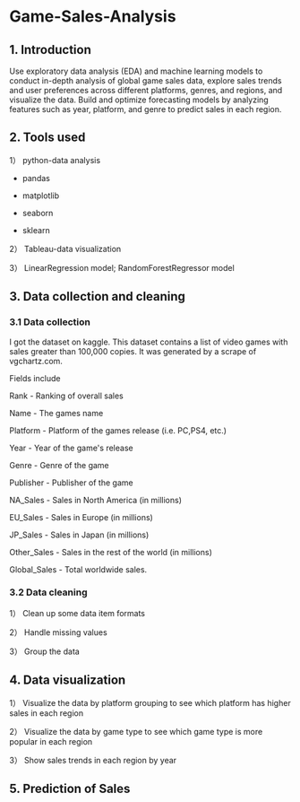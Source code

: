 # Game-Sales-Analysis
## 1. Introduction
Use exploratory data analysis (EDA) and machine learning models to conduct in-depth analysis of global game sales data, explore sales trends and user preferences across different platforms, genres, and regions, and visualize the data. Build and optimize forecasting models by analyzing features such as year, platform, and genre to predict sales in each region.
## 2. Tools used
1） python-data analysis

* pandas
 
* matplotlib
 
* seaborn
 
* sklearn
 
2） Tableau-data visualization

3） LinearRegression model; RandomForestRegressor model

## 3. Data collection and cleaning
### 3.1 Data collection
I got the dataset on kaggle. This dataset contains a list of video games with sales greater than 100,000 copies. It was generated by a scrape of vgchartz.com.

Fields include

Rank - Ranking of overall sales

Name - The games name

Platform - Platform of the games release (i.e. PC,PS4, etc.)

Year - Year of the game's release

Genre - Genre of the game

Publisher - Publisher of the game

NA_Sales - Sales in North America (in millions)

EU_Sales - Sales in Europe (in millions)

JP_Sales - Sales in Japan (in millions)

Other_Sales - Sales in the rest of the world (in millions)

Global_Sales - Total worldwide sales.

### 3.2 Data cleaning
1） Clean up some data item formats

2） Handle missing values

3） Group the data

## 4. Data visualization
1） Visualize the data by platform grouping to see which platform has higher sales in each region
   
2） Visualize the data by game type to see which game type is more popular in each region
   
3） Show sales trends in each region by year

## 5. Prediction of Sales
